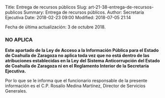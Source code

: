 Title: Entrega de recursos públicos
Slug: art-21-38-entrega-de-recursos-publicos
Summary: Entrega de recursos públicos.
Author: Secretaría Ejecutiva
Date: 2018-02-23 09:00
Modified: 2018-07-05 21:14


Fecha de última actualización: 3 de octubre 2018.

### NO APLICA

**Este apartado de la Ley de Acceso a la Información Pública para el
Estado de Coahuila de Zaragoza no aplica toda vez que no está dentro
de las atribuciones establecidas en la Ley del Sistema Anticorrupción
del Estado de Coahuila de Zaragoza ni en el Reglamento Interior de la
Secretaría Ejecutiva.**

Por lo que se le informa que el funcionario responsable de la presente
información es el C.P. Rosalío Medina Martínez, Director de Servicios
Generales.
